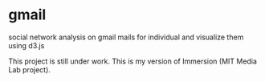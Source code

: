 # gmail
social network analysis on gmail mails for individual and visualize them using d3.js

This project is still under work. This is my version of Immersion (MIT Media Lab project). 

